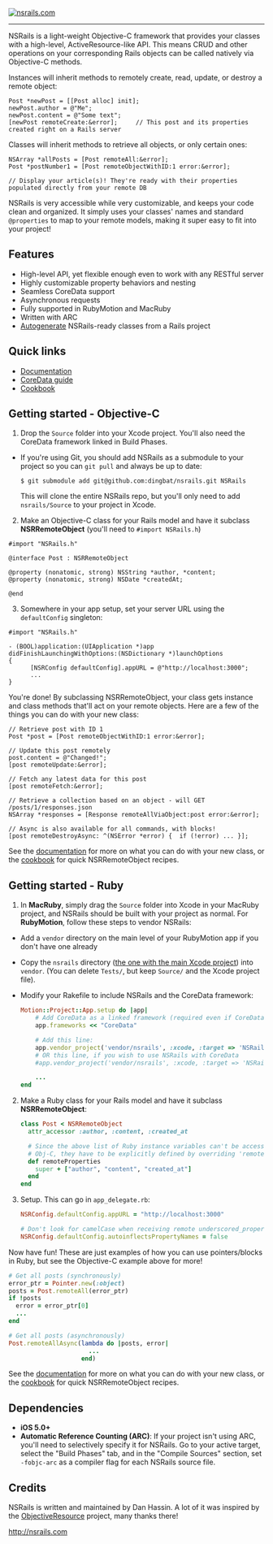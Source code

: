 [![nsrails.com](http://i.imgur.com/3FFpT.png)](http://nsrails.com/)

***

NSRails is a light-weight Objective-C framework that provides your classes with a high-level, ActiveResource-like API. This means CRUD and other operations on your corresponding Rails objects can be called natively via Objective-C methods.

Instances will inherit methods to remotely create, read, update, or destroy a remote object:

```objc
Post *newPost = [[Post alloc] init];
newPost.author = @"Me";
newPost.content = @"Some text";
[newPost remoteCreate:&error];     // This post and its properties created right on a Rails server
```

Classes will inherit methods to retrieve all objects, or only certain ones:

```objc
NSArray *allPosts = [Post remoteAll:&error];
Post *postNumber1 = [Post remoteObjectWithID:1 error:&error];

// Display your article(s)! They're ready with their properties populated directly from your remote DB
```

NSRails is very accessible while very customizable, and keeps your code clean and organized. It simply uses your classes' names and standard `@properties` to map to your remote models, making it super easy to fit into your project!

Features
--------

* High-level API, yet flexible enough even to work with any RESTful server
* Highly customizable property behaviors and nesting
* Seamless CoreData support
* Asynchronous requests
* Fully supported in RubyMotion and MacRuby
* Written with ARC
* [Autogenerate](https://github.com/dingbat/nsrails/tree/master/autogen) NSRails-ready classes from a Rails project

Quick links
--------

* [Documentation](http://dingbat.github.com/nsrails)
* [CoreData guide](http://dingbat.github.com/nsrails/Classes/NSRRemoteManagedObject.html)
* [Cookbook](https://github.com/dingbat/nsrails/wiki/Cookbook)

Getting started - Objective-C
---------

1. Drop the `Source` folder into your Xcode project. You'll also need the CoreData framework linked in Build Phases.
  * If you're using Git, you should add NSRails as a submodule to your project so you can `git pull` and always be up to date:
   
      ```
      $ git submodule add git@github.com:dingbat/nsrails.git NSRails
      ```
  
      This will clone the entire NSRails repo, but you'll only need to add `nsrails/Source` to your project in Xcode.

2. Make an Objective-C class for your Rails model and have it subclass **NSRRemoteObject** (you'll need to `#import NSRails.h`)

  ```objc
  #import "NSRails.h"

  @interface Post : NSRRemoteObject

  @property (nonatomic, strong) NSString *author, *content;
  @property (nonatomic, strong) NSDate *createdAt;
  
  @end
  ```

3. Somewhere in your app setup, set your server URL using the `defaultConfig` singleton:

  ```objc
  #import "NSRails.h"

  - (BOOL)application:(UIApplication *)app didFinishLaunchingWithOptions:(NSDictionary *)launchOptions
  {
        [NSRConfig defaultConfig].appURL = @"http://localhost:3000";
        ...
  }
  ```

You're done! By subclassing NSRRemoteObject, your class gets instance and class methods that'll act on your remote objects. Here are a few of the things you can do with your new class:

```objc
// Retrieve post with ID 1
Post *post = [Post remoteObjectWithID:1 error:&error];

// Update this post remotely
post.content = @"Changed!";
[post remoteUpdate:&error];

// Fetch any latest data for this post
[post remoteFetch:&error];

// Retrieve a collection based on an object - will GET /posts/1/responses.json
NSArray *responses = [Response remoteAllViaObject:post error:&error];

// Async is also available for all commands, with blocks!
[post remoteDestroyAsync: ^(NSError *error) {  if (!error) ... }];
```

See the [documentation](http://dingbat.github.com/nsrails/) for more on what you can do with your new class, or the [cookbook](https://github.com/dingbat/nsrails/wiki/Cookbook) for quick NSRRemoteObject recipes.

Getting started - Ruby
---------

1. In **MacRuby**, simply drag the `Source` folder into Xcode in your MacRuby project, and NSRails should be built with your project as normal. For **RubyMotion**, follow these steps to vendor NSRails:
  * Add a `vendor` directory on the main level of your RubyMotion app if you don't have one already
  * Copy the `nsrails` directory ([the one with the main Xcode project](https://github.com/dingbat/nsrails/tree/master/nsrails)) into `vendor`. (You can delete `Tests/`, but keep `Source/` and the Xcode project file).
  * Modify your Rakefile to include NSRails and the CoreData framework:

	  ```ruby
	  Motion::Project::App.setup do |app|
	      # Add CoreData as a linked framework (required even if CoreData isn't used)
	      app.frameworks << "CoreData"

	      # Add this line:
	      app.vendor_project('vendor/nsrails', :xcode, :target => 'NSRails', :headers_dir => 'Source')
	      # OR this line, if you wish to use NSRails with CoreData
	      #app.vendor_project('vendor/nsrails', :xcode, :target => 'NSRailsCD', :headers_dir => 'Source')

	      ...
	  end
	  ```
2. Make a Ruby class for your Rails model and have it subclass **NSRRemoteObject**:

	```ruby
	class Post < NSRRemoteObject
	  attr_accessor :author, :content, :created_at

	  # Since the above list of Ruby instance variables can't be accessed from
	  # Obj-C, they have to be explicitly defined by overriding 'remoteProperties'
	  def remoteProperties
	    super + ["author", "content", "created_at"]
	  end
	end
	```

3. Setup. This can go in `app_delegate.rb`:

	```ruby
	NSRConfig.defaultConfig.appURL = "http://localhost:3000"

	# Don't look for camelCase when receiving remote underscored_properties, since we're in Ruby
	NSRConfig.defaultConfig.autoinflectsPropertyNames = false
	```
	
Now have fun! These are just examples of how you can use pointers/blocks in Ruby, but see the Objective-C example above for more!

```ruby
# Get all posts (synchronously)
error_ptr = Pointer.new(:object)
posts = Post.remoteAll(error_ptr)
if !posts
  error = error_ptr[0]
  ...
end

# Get all posts (asynchronously)
Post.remoteAllAsync(lambda do |posts, error| 
                      ...
                    end)
```
	
See the [documentation](http://dingbat.github.com/nsrails/) for more on what you can do with your new class, or the [cookbook](https://github.com/dingbat/nsrails/wiki/Cookbook) for quick NSRRemoteObject recipes.


Dependencies
--------

* **iOS 5.0+**
* **Automatic Reference Counting (ARC)**: If your project isn't using ARC, you'll need to selectively specify it for NSRails. Go to your active target, select the "Build Phases" tab, and in the "Compile Sources" section, set `-fobjc-arc` as a compiler flag for each NSRails source file.

Credits
----------

NSRails is written and maintained by Dan Hassin. A lot of it was inspired by the [ObjectiveResource](https://github.com/yfactorial/objectiveresource) project, many thanks there!

http://nsrails.com
